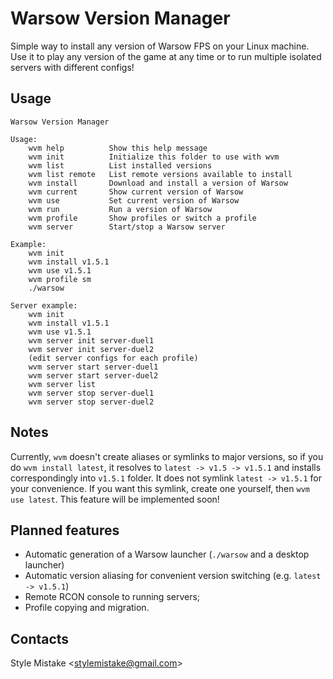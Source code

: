 # Warsow Version Manager

Simple way to install any version of Warsow FPS on your Linux machine. Use it
to play any version of the game at any time or to run multiple isolated servers
with different configs!


## Usage

```
Warsow Version Manager

Usage:
    wvm help          Show this help message
    wvm init          Initialize this folder to use with wvm
    wvm list          List installed versions
    wvm list remote   List remote versions available to install
    wvm install       Download and install a version of Warsow
    wvm current       Show current version of Warsow
    wvm use           Set current version of Warsow
    wvm run           Run a version of Warsow
    wvm profile       Show profiles or switch a profile
    wvm server        Start/stop a Warsow server

Example:
    wvm init
    wvm install v1.5.1
    wvm use v1.5.1
    wvm profile sm
    ./warsow

Server example:
    wvm init
    wvm install v1.5.1
    wvm use v1.5.1
    wvm server init server-duel1
    wvm server init server-duel2
    (edit server configs for each profile)
    wvm server start server-duel1
    wvm server start server-duel2
    wvm server list
    wvm server stop server-duel1
    wvm server stop server-duel2
```


## Notes

Currently, `wvm` doesn't create aliases or symlinks to major versions, so if
you do `wvm install latest`, it resolves to `latest -> v1.5 -> v1.5.1` and
installs correspondingly into `v1.5.1` folder. It does not symlink
`latest -> v1.5.1` for your convenience. If you want this symlink, create one
yourself, then `wvm use latest`. This feature will be implemented soon!


## Planned features

* Automatic generation of a Warsow launcher (`./warsow` and a desktop launcher)
* Automatic version aliasing for convenient version switching (e.g.
`latest -> v1.5.1`)
* Remote RCON console to running servers;
* Profile copying and migration.


## Contacts

Style Mistake <[stylemistake@gmail.com]>

[stylemistake.com]: http://stylemistake.com
[stylemistake@gmail.com]: mailto:stylemistake@gmail.com
